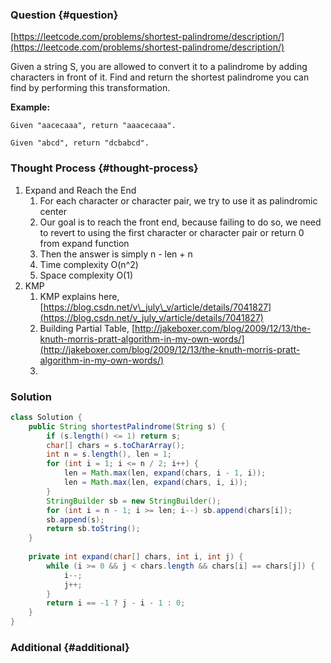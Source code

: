 ### Question {#question}

[https://leetcode.com/problems/shortest-palindrome/description/](https://leetcode.com/problems/shortest-palindrome/description/)

Given a string S, you are allowed to convert it to a palindrome by adding characters in front of it. Find and return the shortest palindrome you can find by performing this transformation.

**Example:**

```
Given "aacecaaa", return "aaacecaaa".

Given "abcd", return "dcbabcd".
```

### Thought Process {#thought-process}

1. Expand and Reach the End
   1. For each character or character pair, we try to use it as palindromic center
   2. Our goal is to reach the front end, because failing to do so, we need to revert to using the first character or character pair or return 0 from expand function
   3. Then the answer is simply n - len + n
   4. Time complexity O\(n^2\)
   5. Space complexity O\(1\)  
2. KMP
   1. KMP explains here, [https://blog.csdn.net/v\_july\_v/article/details/7041827](https://blog.csdn.net/v_july_v/article/details/7041827)
   2. Building Partial Table, [http://jakeboxer.com/blog/2009/12/13/the-knuth-morris-pratt-algorithm-in-my-own-words/](http://jakeboxer.com/blog/2009/12/13/the-knuth-morris-pratt-algorithm-in-my-own-words/)
   3. 

### Solution

```java
class Solution {
    public String shortestPalindrome(String s) {
        if (s.length() <= 1) return s;
        char[] chars = s.toCharArray();
        int n = s.length(), len = 1;
        for (int i = 1; i <= n / 2; i++) {
            len = Math.max(len, expand(chars, i - 1, i));
            len = Math.max(len, expand(chars, i, i));
        }
        StringBuilder sb = new StringBuilder();
        for (int i = n - 1; i >= len; i--) sb.append(chars[i]);
        sb.append(s);
        return sb.toString();
    }
    
    private int expand(char[] chars, int i, int j) {
        while (i >= 0 && j < chars.length && chars[i] == chars[j]) {
            i--;
            j++;
        }
        return i == -1 ? j - i - 1 : 0;
    }
}
```

### Additional {#additional}




